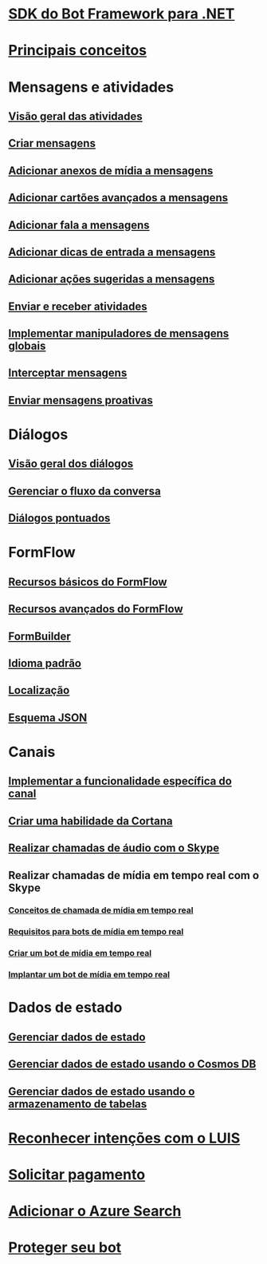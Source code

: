 # [SDK do Bot Framework para .NET](bot-builder-dotnet-overview.md)
# [Principais conceitos](bot-builder-dotnet-concepts.md)
# Mensagens e atividades
## [Visão geral das atividades](bot-builder-dotnet-activities.md)
## [Criar mensagens](bot-builder-dotnet-create-messages.md)
## [Adicionar anexos de mídia a mensagens](bot-builder-dotnet-add-media-attachments.md)
## [Adicionar cartões avançados a mensagens](bot-builder-dotnet-add-rich-card-attachments.md)
<!-- ## [Send carousel of cards](bot-builder-dotnet-add-carousel-card.md) -->
## [Adicionar fala a mensagens](bot-builder-dotnet-text-to-speech.md)
## [Adicionar dicas de entrada a mensagens](bot-builder-dotnet-add-input-hints.md)
## [Adicionar ações sugeridas a mensagens](bot-builder-dotnet-add-suggested-actions.md)
## [Enviar e receber atividades](bot-builder-dotnet-connector.md)
## [Implementar manipuladores de mensagens globais](bot-builder-dotnet-global-handlers.md)
## [Interceptar mensagens](bot-builder-dotnet-middleware.md)
## [Enviar mensagens proativas](bot-builder-dotnet-proactive-messages.md)
# Diálogos
## [Visão geral dos diálogos](bot-builder-dotnet-dialogs.md)
## [Gerenciar o fluxo da conversa](bot-builder-dotnet-manage-conversation-flow.md)
## [Diálogos pontuados](bot-builder-dotnet-scorable-dialogs.md)
# FormFlow
## [Recursos básicos do FormFlow](bot-builder-dotnet-formflow.md)
## [Recursos avançados do FormFlow](bot-builder-dotnet-formflow-advanced.md)
## [FormBuilder](bot-builder-dotnet-formflow-formbuilder.md)
## [Idioma padrão](bot-builder-dotnet-formflow-pattern-language.md)
## [Localização](bot-builder-dotnet-formflow-localize.md)
## [Esquema JSON](bot-builder-dotnet-formflow-json-schema.md)
# Canais
## [Implementar a funcionalidade específica do canal](bot-builder-dotnet-channeldata.md)
## [Criar uma habilidade da Cortana](bot-builder-dotnet-cortana-skill.md)
## [Realizar chamadas de áudio com o Skype](bot-builder-dotnet-audio-calls.md)
## Realizar chamadas de mídia em tempo real com o Skype
### [Conceitos de chamada de mídia em tempo real](bot-builder-dotnet-real-time-media-concepts.md)
### [Requisitos para bots de mídia em tempo real](bot-builder-dotnet-real-time-media-requirements.md)
### [Criar um bot de mídia em tempo real](bot-builder-dotnet-real-time-audio-video-call-overview.md)
### [Implantar um bot de mídia em tempo real](bot-builder-dotnet-real-time-deploy-visual-studio.md)
# Dados de estado
## [Gerenciar dados de estado](bot-builder-dotnet-state.md)
## [Gerenciar dados de estado usando o Cosmos DB](bot-builder-dotnet-state-azure-cosmosdb.md)
## [Gerenciar dados de estado usando o armazenamento de tabelas](bot-builder-dotnet-state-azure-table-storage.md)
# [Reconhecer intenções com o LUIS](bot-builder-dotnet-luis-dialogs.md)
# [Solicitar pagamento](bot-builder-dotnet-request-payment.md)
# [Adicionar o Azure Search](bot-builder-dotnet-search-azure.md)
# [Proteger seu bot](bot-builder-dotnet-security.md)
